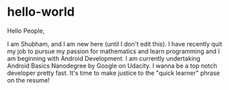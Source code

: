 # hello-world

Hello People,

I am Shubham, and I am new here (until I don't edit this). I have recently quit my job to pursue my passion for mathematics and learn programming and I am beginning with Android Development. I am currently undertaking Android Basics Nanodegree by Google on Udacity. I wanna be a top notch developer pretty fast. It's time to make justice to the "quick learner" phrase on the resume! 
